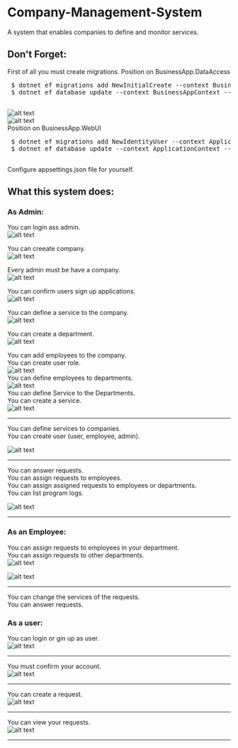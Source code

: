 # Company-Management-System
 A system that enables companies to define and monitor services. 
 
 ## Don't Forget:
 
 First of all you must create migrations.
 Position on BusinessApp.DataAccess
 <pre>
 $ dotnet ef migrations add NewInitialCreate --context BusinessAppContext --startup-project ../BusinessApp.WebUI
 $ dotnet ef database update --context BusinessAppContext --startup-project ../BusinessApp.WebUI
 </pre>
 ![alt text](https://github.com/Olymposrec/Company-Management-System/blob/main/gifs/1.png) <br>
  ![alt text](https://github.com/Olymposrec/Company-Management-System/blob/main/gifs/2.png) <br>
 Position on BusinessApp.WebUI
 <pre>
 $ dotnet ef migrations add NewIdentityUser --context ApplicationContext --startup-project ../BusinessApp.WebUI
 $ dotnet ef database update --context ApplicationContext --startup-project ../BusinessApp.WebUI
 </pre>
 
 Configure appsettings.json file for yourself.
 
 
## What this system does:

### As Admin:
You can login ass admin. <br>
![alt text](https://github.com/Olymposrec/Company-Management-System/blob/main/gifs/1.gif)<br>

You can creeate company. <br>
![alt text](https://github.com/Olymposrec/Company-Management-System/blob/main/gifs/2.gif)<br>

Every admin must be have a company.<br>
![alt text](https://github.com/Olymposrec/Company-Management-System/blob/main/gifs/3.gif)<br>

You can confirm users sign up applications.<br>
![alt text](https://github.com/Olymposrec/Company-Management-System/blob/main/gifs/12.gif)<br>


You can define a service to the company.<br>
![alt text](https://github.com/Olymposrec/Company-Management-System/blob/main/gifs/9.gif)<br>

You can create a department. <br>
![alt text](https://github.com/Olymposrec/Company-Management-System/blob/main/gifs/4.gif)<br>

You can add employees to the company.<br>
You can create user role.<br>
![alt text](https://github.com/Olymposrec/Company-Management-System/blob/main/gifs/5.gif)<br>
You can define employees to departments.<br>
![alt text](https://github.com/Olymposrec/Company-Management-System/blob/main/gifs/14.gif)<br>
You can define Service to the Departments.<br>
You can create a service.<br>
![alt text](https://github.com/Olymposrec/Company-Management-System/blob/main/gifs/8.gif)<br>
<hr>
You can define services to companies.<br>
You can create user (user, employee, admin). <br>

![alt text](https://github.com/Olymposrec/Company-Management-System/blob/main/gifs/6.gif)<br>

<hr>
You can answer requests.<br>
You can assign requests to employees.<br>
You can assign assigned requests to employees or departments.<br>
You can list program logs.<br>

![alt text](https://github.com/Olymposrec/Company-Management-System/blob/main/gifs/10.gif)<br>

<hr>

### As an Employee:
You can assign requests to employees in your department.<br>
You can assign requests to other departments.<br>
![alt text](https://github.com/Olymposrec/Company-Management-System/blob/main/gifs/18.gif)<br>

![alt text](https://github.com/Olymposrec/Company-Management-System/blob/main/gifs/19.gif)<br>
<hr>

You can change the services of the requests.<br>
You can answer requests.<br>

### As a user:
You can login or gin up as user.<br>
![alt text](https://github.com/Olymposrec/Company-Management-System/blob/main/gifs/11.gif)<br>
<hr>

You must confirm your account.<br>
![alt text](https://github.com/Olymposrec/Company-Management-System/blob/main/gifs/13.gif)<br>
<hr>

You can create a request.<br>
![alt text](https://github.com/Olymposrec/Company-Management-System/blob/main/gifs/15.gif)<br>
<hr>

You can view your requests. <br>
![alt text](https://github.com/Olymposrec/Company-Management-System/blob/main/gifs/16.gif)<br>
<hr>

